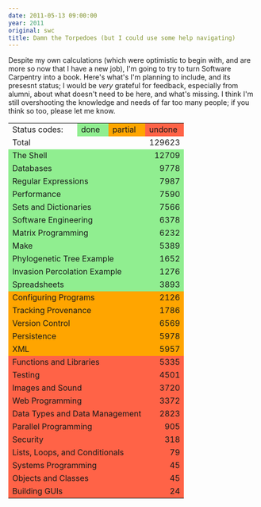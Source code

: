 ```yaml
---
date: 2011-05-13 09:00:00
year: 2011
original: swc
title: Damn the Torpedoes (but I could use some help navigating)
---
```

<p>Despite my own calculations (which were optimistic to begin with, and are more so now that I have a new job), I'm going to try to turn Software Carpentry into a book.  Here's what's I'm planning to include, and its presesnt status; I would be <em>very</em> grateful for feedback, especially from alumni, about what doesn't need to be here, and what's missing.  I think I'm still overshooting the knowledge and needs of far too many people; if you think so too, please let me know.</p>
<table>
<tbody>
<tr>
<td>Status codes:</td>
<td bgcolor="lightgreen">done</td>
<td bgcolor="orange">partial</td>
<td bgcolor="tomato">undone</td>
</tr>
<tr>
<td colspan="3">Total</td>
<td align="right">129623</td>
</tr>
<tr>
<td colspan="3" bgcolor="lightgreen">The Shell</td>
<td align="right" bgcolor="lightgreen">12709</td>
</tr>
<tr>
<td colspan="3" bgcolor="lightgreen">Databases</td>
<td align="right" bgcolor="lightgreen">9778</td>
</tr>
<tr>
<td colspan="3" bgcolor="lightgreen">Regular Expressions</td>
<td align="right" bgcolor="lightgreen">7987</td>
</tr>
<tr>
<td colspan="3" bgcolor="lightgreen">Performance</td>
<td align="right" bgcolor="lightgreen">7590</td>
</tr>
<tr>
<td colspan="3" bgcolor="lightgreen">Sets and Dictionaries</td>
<td align="right" bgcolor="lightgreen">7566</td>
</tr>
<tr>
<td colspan="3" bgcolor="lightgreen">Software Engineering</td>
<td align="right" bgcolor="lightgreen">6378</td>
</tr>
<tr>
<td colspan="3" bgcolor="lightgreen">Matrix Programming</td>
<td align="right" bgcolor="lightgreen">6232</td>
</tr>
<tr>
<td colspan="3" bgcolor="lightgreen">Make</td>
<td align="right" bgcolor="lightgreen">5389</td>
</tr>
<tr>
<td colspan="3" bgcolor="lightgreen">Phylogenetic Tree Example</td>
<td align="right" bgcolor="lightgreen">1652</td>
</tr>
<tr>
<td colspan="3" bgcolor="lightgreen">Invasion Percolation Example</td>
<td align="right" bgcolor="lightgreen">1276</td>
</tr>
<tr>
<td colspan="3" bgcolor="lightgreen">Spreadsheets</td>
<td align="right" bgcolor="lightgreen">3893</td>
</tr>
<tr>
<td colspan="3" bgcolor="orange">Configuring Programs</td>
<td align="right" bgcolor="orange">2126</td>
</tr>
<tr>
<td colspan="3" bgcolor="orange">Tracking Provenance</td>
<td align="right" bgcolor="orange">1786</td>
</tr>
<tr>
<td colspan="3" bgcolor="orange">Version Control</td>
<td align="right" bgcolor="orange">6569</td>
</tr>
<tr>
<td colspan="3" bgcolor="orange">Persistence</td>
<td align="right" bgcolor="orange">5978</td>
</tr>
<tr>
<td colspan="3" bgcolor="orange">XML</td>
<td align="right" bgcolor="orange">5957</td>
</tr>
<tr>
<td colspan="3" bgcolor="tomato">Functions and Libraries</td>
<td align="right" bgcolor="tomato">5335</td>
</tr>
<tr>
<td colspan="3" bgcolor="tomato">Testing</td>
<td align="right" bgcolor="tomato">4501</td>
</tr>
<tr>
<td colspan="3" bgcolor="tomato">Images and Sound</td>
<td align="right" bgcolor="tomato">3720</td>
</tr>
<tr>
<td colspan="3" bgcolor="tomato">Web Programming</td>
<td align="right" bgcolor="tomato">3372</td>
</tr>
<tr>
<td colspan="3" bgcolor="tomato">Data Types and Data Management</td>
<td align="right" bgcolor="tomato">2823</td>
</tr>
<tr>
<td colspan="3" bgcolor="tomato">Parallel Programming</td>
<td align="right" bgcolor="tomato">905</td>
</tr>
<tr>
<td colspan="3" bgcolor="tomato">Security</td>
<td align="right" bgcolor="tomato">318</td>
</tr>
<tr>
<td colspan="3" bgcolor="tomato">Lists, Loops, and Conditionals</td>
<td align="right" bgcolor="tomato">79</td>
</tr>
<tr>
<td colspan="3" bgcolor="tomato">Systems Programming</td>
<td align="right" bgcolor="tomato">45</td>
</tr>
<tr>
<td colspan="3" bgcolor="tomato">Objects and Classes</td>
<td align="right" bgcolor="tomato">45</td>
</tr>
<tr>
<td colspan="3" bgcolor="tomato">Building GUIs</td>
<td align="right" bgcolor="tomato">24</td>
</tr>
</tbody>
</table>
